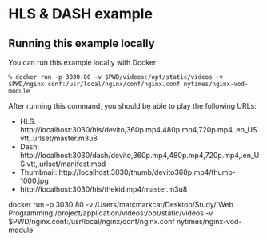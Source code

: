 # HLS & DASH example

## Running this example locally

You can run this example locally with Docker

```
% docker run -p 3030:80 -v $PWD/videos:/opt/static/videos -v $PWD/nginx.conf:/usr/local/nginx/conf/nginx.conf nytimes/nginx-vod-module
```

After running this command, you should be able to play the following URLs:

- HLS: http://localhost:3030/hls/devito,360p.mp4,480p.mp4,720p.mp4,.en_US.vtt,.urlset/master.m3u8
- Dash: http://localhost:3030/dash/devito,360p.mp4,480p.mp4,720p.mp4,.en_US.vtt,.urlset/manifest.mpd
- Thumbnail: http://localhost:3030/thumb/devito360p.mp4/thumb-1000.jpg
- http://localhost:3030/hls/thekid.mp4/master.m3u8

docker run -p 3030:80 -v /Users/marcmarkcat/Desktop/Study/'Web Programming'/project/application/videos:/opt/static/videos -v $PWD/nginx.conf:/usr/local/nginx/conf/nginx.conf nytimes/nginx-vod-module
